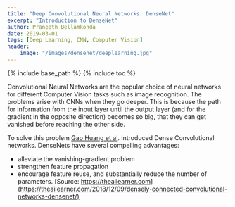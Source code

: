 ```yaml
---
title: "Deep Convolutional Neural Networks: DenseNet"
excerpt: "Introduction to DenseNet"
author: Praneeth Bellamkonda
date: 2019-03-01
tags: [Deep Learning, CNN, Computer Vision]
header:
    image: "/images/densenet/deeplearning.jpg"
---
```


{% include base_path %}
{% include toc %}

Convolutional Neural Networks are the popular choice of neural networks for different Computer Vision tasks such as image recognition.
The problems arise with CNNs when they go deeper. This is because the path for information from the input layer until the output layer (and for the gradient in the opposite direction) becomes so big, that they can get vanished before reaching the other side.

To solve this problem [Gao Huang et al](https://arxiv.org/abs/1608.06993). introduced Dense Convolutional networks. DenseNets have several compelling advantages:

*   alleviate the vanishing-gradient problem
*   strengthen feature propagation
*   encourage feature reuse, and substantially reduce the number of parameters.
[Source: https://theailearner.com](https://theailearner.com/2018/12/09/densely-connected-convolutional-networks-densenet/)








